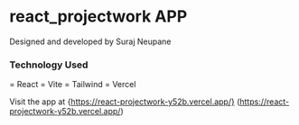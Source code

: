 # react_projectwork APP

Designed and developed by Suraj Neupane


### Technology Used
= React
= Vite
= Tailwind
= Vercel

Visit the app at {https://react-projectwork-y52b.vercel.app/} (https://react-projectwork-y52b.vercel.app/)
